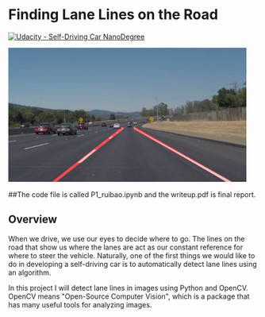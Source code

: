 # **Finding Lane Lines on the Road** 
[![Udacity - Self-Driving Car NanoDegree](https://s3.amazonaws.com/udacity-sdc/github/shield-carnd.svg)](http://www.udacity.com/drive)

<img src="test_images_output/solidWhiteCurve.jpg" width="480" alt="Combined Image" />

##The code file is called P1_ruibao.ipynb and the writeup.pdf is final report.

Overview
---

When we drive, we use our eyes to decide where to go.  The lines on the road that show us where the lanes are act as our constant reference for where to steer the vehicle.  Naturally, one of the first things we would like to do in developing a self-driving car is to automatically detect lane lines using an algorithm.

In this project I will detect lane lines in images using Python and OpenCV.  OpenCV means "Open-Source Computer Vision", which is a package that has many useful tools for analyzing images.  



